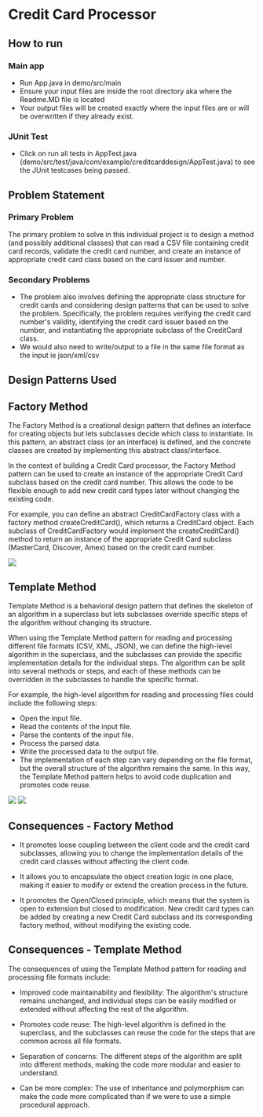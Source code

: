 # Credit Card Processor

## How to run

### Main app
- Run App.java in demo/src/main
- Ensure your input files are inside the root directory aka where the Readme.MD file is located
- Your output files will be created exactly where the input files are or will be overwritten if they already exist.

### JUnit Test
- Click on run all tests in AppTest.java (demo/src/test/java/com/example/creditcarddesign/AppTest.java) to see the JUnit testcases being passed.

## Problem Statement
### Primary Problem
The primary problem to solve in this individual project is to design a method (and possibly additional classes) that can read a CSV file containing credit card records, validate the credit card number, and create an instance of appropriate credit card class based on the card issuer and number.

### Secondary Problems
- The problem also involves defining the appropriate class structure for credit cards and considering design patterns that can be used to solve the problem. Specifically, the problem requires verifying the credit card number's validity, identifying the credit card issuer based on the number, and instantiating the appropriate subclass of the CreditCard class.
- We would also need to write/output to a file in the same file format as the input ie json/xml/csv

## Design Patterns Used

## Factory Method
The Factory Method is a creational design pattern that defines an interface for creating objects but lets subclasses decide which class to instantiate. In this pattern, an abstract class (or an interface) is defined, and the concrete classes are created by implementing this abstract class/interface.

In the context of building a Credit Card processor, the Factory Method pattern can be used to create an instance of the appropriate Credit Card subclass based on the credit card number. This allows the code to be flexible enough to add new credit card types later without changing the existing code.

For example, you can define an abstract CreditCardFactory class with a factory method createCreditCard(), which returns a CreditCard object. Each subclass of CreditCardFactory would implement the createCreditCard() method to return an instance of the appropriate Credit Card subclass (MasterCard, Discover, Amex) based on the credit card number.

<img src="https://github.com/gopinathsjsu/individual-project-avibharadwaj/blob/main/images/pasted%20image%200.png">

## Template Method
Template Method is a behavioral design pattern that defines the skeleton of an algorithm in a superclass but lets subclasses override specific steps of the algorithm without changing its structure.

When using the Template Method pattern for reading and processing different file formats (CSV, XML, JSON), we can define the high-level algorithm in the superclass, and the subclasses can provide the specific implementation details for the individual steps. The algorithm can be split into several methods or steps, and each of these methods can be overridden in the subclasses to handle the specific format.

For example, the high-level algorithm for reading and processing files could include the following steps:

- Open the input file.
- Read the contents of the input file.
- Parse the contents of the input file.
- Process the parsed data.
- Write the processed data to the output file.
- The implementation of each step can vary depending on the file format, but the overall structure of the algorithm remains the same. In this way, the Template Method pattern helps to avoid code duplication and promotes code reuse.

<img src="https://github.com/gopinathsjsu/individual-project-avibharadwaj/blob/main/images/Screenshot%202023-05-13%20at%2010.43.16%20PM.png">
<img src="https://github.com/gopinathsjsu/individual-project-avibharadwaj/blob/main/images/pasted%20image%200%20(1).png">

## Consequences - Factory Method

- It promotes loose coupling between the client code and the credit card subclasses, allowing you to change the implementation details of the credit card classes without affecting the client code.

- It allows you to encapsulate the object creation logic in one place, making it easier to modify or extend the creation process in the future.

- It promotes the Open/Closed principle, which means that the system is open to extension but closed to modification. New credit card types can be added by creating a new Credit Card subclass and its corresponding factory method, without modifying the existing code.

## Consequences - Template Method

The consequences of using the Template Method pattern for reading and processing file formats include:

- Improved code maintainability and flexibility: The algorithm's structure remains unchanged, and individual steps can be easily modified or extended without affecting the rest of the algorithm.


- Promotes code reuse: The high-level algorithm is defined in the superclass, and the subclasses can reuse the code for the steps that are common across all file formats.


- Separation of concerns: The different steps of the algorithm are split into different methods, making the code more modular and easier to understand.


- Can be more complex: The use of inheritance and polymorphism can make the code more complicated than if we were to use a simple procedural approach.
